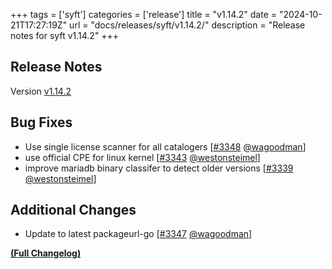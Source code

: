 +++
tags = ['syft']
categories = ['release']
title = "v1.14.2"
date = "2024-10-21T17:27:19Z"
url = "docs/releases/syft/v1.14.2/"
description = "Release notes for syft v1.14.2"
+++

## Release Notes

Version [v1.14.2](https://github.com/anchore/syft/releases/tag/v1.14.2)

## Bug Fixes

- Use single license scanner for all catalogers [[#3348](https://github.com/anchore/syft/pull/3348) [@wagoodman](https://github.com/wagoodman)]
- use official CPE for linux kernel [[#3343](https://github.com/anchore/syft/pull/3343) [@westonsteimel](https://github.com/westonsteimel)]
- improve mariadb binary classifer to detect older versions [[#3339](https://github.com/anchore/syft/pull/3339) [@westonsteimel](https://github.com/westonsteimel)]

## Additional Changes

- Update to latest packageurl-go [[#3347](https://github.com/anchore/syft/pull/3347) [@wagoodman](https://github.com/wagoodman)]

**[(Full Changelog)](https://github.com/anchore/syft/compare/v1.14.1...v1.14.2)**
